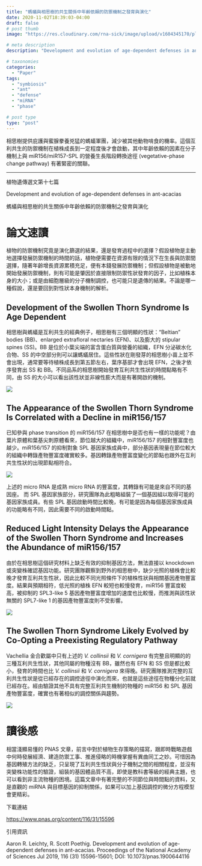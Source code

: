 ```yaml
---
title: "螞蟻與相思樹的共生關係中年齡依賴的防禦機制之發育與演化"
date: 2020-11-02T18:39:03-04:00
draft: false
# post thumb
image: "https://res.cloudinary.com/rna-sick/image/upload/v1604345170/plantgenetics/17/1_zmycod.png"

# meta description
description: "Development and evolution of age-dependent defenses in ant-acacias"

# taxonomies
categories:
  - "Paper"
tags:
  - "symbiosis"
  - "ant"
  - "defense"
  - "miRNA"
  - "phase"

# post type
type: "post"
---
```

相思樹提供庇護與蜜腺豢養兇猛的螞蟻軍團，減少被其他動物啃食的機率。這個互利共生的防禦機制在植株成長到一定程度後才會啟動，其中年齡依賴的因素在分子機制上與 miR156/miR157-SPL 的營養生長階段轉換途徑 (vegetative-phase change pathway) 有著緊密的關聯。



---

植物遺傳選文第十七篇

Development and evolution of age-dependent defenses in ant-acacias

螞蟻與相思樹的共生關係中年齡依賴的防禦機制之發育與演化

# 論文速讀

植物的防禦機制究竟是演化篩選的結果，還是發育過程中的選擇？假設植物是主動地選擇發展防禦機制的時間的話，植物便需要在資源有限的情況下在生長與防禦間選擇，隨著年齡增長資源累積充足，便有本錢發展防禦機制；但假設植物是被動地開始發展防禦機制，則有可能是肇因於直接限制防禦性狀發育的因子，比如植株本身的大小；或是由細胞層級的分子機制調控，也可能只是遺傳的結果。不論是哪一種假說，還是要回到對性狀本身機制的解析。

## Development of the Swollen Thorn Syndrome Is Age Dependent

相思樹與螞蟻是互利共生的經典例子，相思樹有三個明顯的性狀：“Beltian” bodies (BB)、enlarged extrafloral nectaries (EFN)、以及膨大的 stipular spines (SS)。BB 是位於小葉尖端的富含蛋白質與營養的組織，EFN 分泌碳水化合物、SS 的中空部分則可以讓螞蟻居住。這些性狀在剛發芽的相思樹小苗上並不會出現，通常要等待植株成長到第五節左右，葉序基部才會出現 EFN，之後才依序發育出 SS 和 BB。不同品系的相思樹開始發育互利共生性狀的時間點略有不同，由 SS 的大小可以看出該性狀並非線性膨大而是有著開啟的機制。

![](https://res.cloudinary.com/rna-sick/image/upload/v1604345172/plantgenetics/17/2_x8sld7.png)

## The Appearance of the Swollen Thorn Syndrome Is Correlated with a Decline in miR156/157

已知參與 phase transition 的 miR156/157 在相思樹中是否也有一樣的功能呢？由葉片原體和葉基尖刺原體看來，節位越大的組織中，miR156/157 的相對豐富度也越少。miR156/157  的抑制對象 SPL 基因家族成員中，部分基因表現量在節位較大的組織中轉錄產物豐富度確實較多。基因轉錄產物豐富度變化的節點也跟外在互利共生性狀的出現節點相符合。

![](https://res.cloudinary.com/rna-sick/image/upload/v1604345172/plantgenetics/17/3_crlc8h.png)

上述的 micro RNA 是成熟 micro RNA 的豐富度，其轉錄有可能是來自不同的基因座。 而 SPL 基因家族部分，研究團隊為此粗略組裝了一個基因組以取得可能的基因家族成員。有些 SPL 基因啟動時間比較晚，有可能是因為每個基因家族成員的功能略有不同，因此需要不同的啟動時間點。

## Reduced Light Intensity Delays the Appearance of the Swollen Thorn Syndrome and Increases the Abundance of miR156/157

由於在相思樹這個研究材料上缺乏有效的抑制基因方法，無法直接以 knockdown 或突變株確認基因功能。研究團隊觀察到野外的相思樹中，缺少光照的植株會比較晚才發育互利共生性狀，因此比較不同光照條件下的植株性狀與相關基因產物豐富度。結果與預期相符，低光照的植株 EFN 較短也較慢發育，miR156 豐富度較高，被抑制的 SPL3-like 5 基因產物豐富度增加的速度也比較慢，而推測與該性狀無關的 SPL7-like 1 的基因產物豐富度則不受影響。

![](https://res.cloudinary.com/rna-sick/image/upload/v1604345172/plantgenetics/17/4_qfatr3.png)

## The Swollen Thorn Syndrome Likely Evolved by Co-Opting a Preexisting Regulatory Pathway

Vachellia 金合歡屬中只有上述的 *V. collinsii* 和 *V. cornigera* 有完整且明顯的的三種互利共生性狀，其他同屬的物種沒有 BB，雖然也有 EFN 和 SS 但是都比較小，發育的時間也比  *V. collinsii* 和 *V. cornigera* 來得晚。研究團隊推測完整的互利共生性狀是從已經存在的調控途徑中演化而來，也就是這些途徑在物種分化前就已經存在。經由驗證其他不具有完整互利共生機制的物種的 miR156 和 SPL 基因產物豐富度，確實也有著相似的調控關係與趨勢。

![](https://res.cloudinary.com/rna-sick/image/upload/v1604345171/plantgenetics/17/5_fnvbiz.png)

# 讀後感

相當淺顯易懂的 PNAS 文章，前言中對於植物生存策略的描寫，跟即時戰略遊戲中何時發展經濟、建造防禦工事、推進侵略的時機掌握有異曲同工之妙。可惜因為基因轉殖方法的缺乏，只呈現了互利共生性狀與分子機制之間的相關程度，並沒有突變株功能性的驗證，組裝的基因體品質不高，即使是教科書等級的經典主題，也可以看到非主流物種的困境。這篇文章中有著完整的不同節位與時間點的資料，又是直觀的 miRNA 與目標基因的抑制關係，如果可以加上基因調控的微分方程模型會更精彩。



下載連結

https://www.pnas.org/content/116/31/15596

引用資訊

Aaron R. Leichty, R. Scott Poethig. Development and evolution of age-dependent defenses in ant-acacias. Proceedings of the National Academy of Sciences Jul 2019, 116 (31) 15596-15601; DOI: 10.1073/pnas.1900644116


